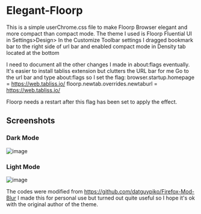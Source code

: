 # Elegant-Floorp 
This is a simple userChrome.css file to make Floorp Browser elegant and more compact than compact mode.
The theme I used is Floorp Fluential UI in Settings>Design>
In the Customize Toolbar settings I dragged bookmark bar to the right side of url bar and enabled compact mode in Density tab located at the bottom

I need to document all the other changes I made in about:flags eventually.
It's easier to install tabliss extension but clutters the URL bar for me 
Go to the url bar and type about:flags 
so I set the flag: 
browser.startup.homepage = https://web.tabliss.io/
floorp.newtab.overrides.newtaburl = https://web.tabliss.io/

Floorp needs a restart after this flag has been set to apply the effect.

## Screenshots
### Dark Mode
![image](https://github.com/user-attachments/assets/09790d43-f390-4cda-90b7-20b1e40e90ec)

### Light Mode
![image](https://github.com/user-attachments/assets/4126c559-8b82-4ce0-b33f-e15327294572)

The codes were modified from https://github.com/datguypiko/Firefox-Mod-Blur
I made this for personal use but turned out quite useful so I hope it's ok with the original author of the theme.
